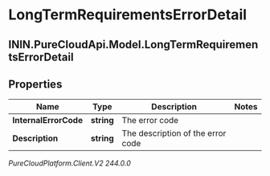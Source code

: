 # LongTermRequirementsErrorDetail

## ININ.PureCloudApi.Model.LongTermRequirementsErrorDetail

## Properties

|Name | Type | Description | Notes|
|------------ | ------------- | ------------- | -------------|
| **InternalErrorCode** | **string** | The error code | |
| **Description** | **string** | The description of the error code | |



_PureCloudPlatform.Client.V2 244.0.0_
